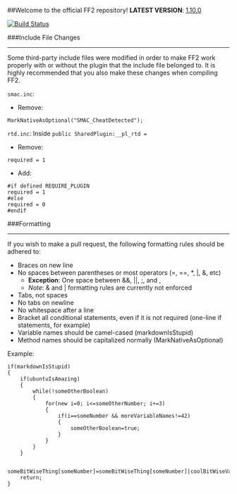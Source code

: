 ##Welcome to the official FF2 repository!
**LATEST VERSION**: [1.10.0](https://forums.alliedmods.net/showpost.php?p=2054933&postcount=1)

[![Build Status](https://travis-ci.org/50DKP/FF2-Official.svg?branch=development)](https://travis-ci.org/50DKP/FF2-Official)

###Include File Changes
***
Some third-party include files were modified in order to make FF2 work properly with or without the plugin that the include file belonged to.
It is highly recommended that you also make these changes when compiling FF2.

`smac.inc`:
* Remove: 
```sourcepawn
MarkNativeAsOptional("SMAC_CheatDetected");
```
  
`rtd.inc`:  Inside `public SharedPlugin:__pl_rtd = `
* Remove:
```sourcepawn
required = 1
```
* Add: 
```sourcepawn
#if defined REQUIRE_PLUGIN
required = 1
#else
required = 0
#endif
```

###Formatting
***
If you wish to make a pull request, the following formatting rules should be adhered to:

* Braces on new line
* No spaces between parentheses or most operators (=, ==, *, |, &, etc)
	* **Exception**: One space between &&, ||, ;, and ,
	* *Note*: & and | formatting rules are currently not enforced
* Tabs, not spaces
* No tabs on newline
* No whitespace after a line
* Bracket all conditional statements, even if it is not required (one-line if statements, for example)
* Variable names should be camel-cased (markdownIsStupid)
* Method names should be capitalized normally (MarkNativeAsOptional)

Example:

```sourcepawn
if(markdownIsStupid)
{
	if(ubuntuIsAmazing)
	{
		while(!someOtherBoolean)
		{
			for(new i=0; i<=someOtherNumber; i+=3)
			{
				if(i==someNumber && moreVariableNames!=42)
				{
					someOtherBoolean=true;
				}
			}
		}
	}

	someBitWiseThing[someNumber]=someBitWiseThing[someNumber]|coolBitWiseVariable;
	return;
}
```
